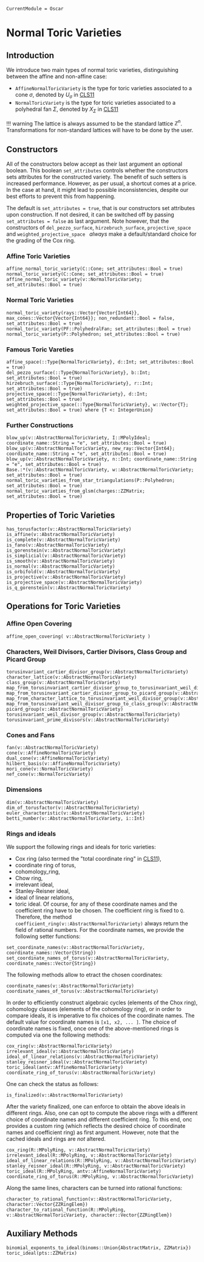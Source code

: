 ```@meta
CurrentModule = Oscar
```

# Normal Toric Varieties

## Introduction

We introduce two main types of normal toric varieties, distinguishing between
the affine and non-affine case:
- `AffineNormalToricVariety` is the type for toric varieties associated to a cone $\sigma$, denoted by $U_{\sigma}$ in [CLS11](@cite)
- `NormalToricVariety` is the type for toric varieties associated to a polyhedral fan $\Sigma$, denoted by $X_{\Sigma}$ in [CLS11](@cite)

!!! warning
    The lattice is always assumed to be the standard lattice $\mathbb{Z}^n$.
    Transformations for non-standard lattices will have to be done by the user.


## Constructors

All of the constructors below accept as their last argument an optional boolean. This boolean `set_attributes` controls whether the constructors
sets attributes for the constructed variety. The benefit of such setters is increased performance. However, as per usual, a shortcut comes at
a price. In the case at hand, it might lead to possible inconsistencies, despite our best efforts to prevent this from happening.

The default is `set_attributes = true`, that is our constructors set attributes upon construction. If not desired, it can be switched off by
passing `set_attributes = false` as last argument. Note however, that the constructors of `del_pezzo_surface`, `hirzebruch_surface`,
`projective_space` and `weighted_projective_space ` *always* make a default/standard choice for the grading of the Cox ring.


### Affine Toric Varieties

```@docs
affine_normal_toric_variety(C::Cone; set_attributes::Bool = true)
normal_toric_variety(C::Cone; set_attributes::Bool = true)
affine_normal_toric_variety(v::NormalToricVariety; set_attributes::Bool = true)
```

### Normal Toric Varieties

```@docs
normal_toric_variety(rays::Vector{Vector{Int64}}, max_cones::Vector{Vector{Int64}}; non_redundant::Bool = false, set_attributes::Bool = true)
normal_toric_variety(PF::PolyhedralFan; set_attributes::Bool = true)
normal_toric_variety(P::Polyhedron; set_attributes::Bool = true)
```

### Famous Toric Vareties

```@docs
affine_space(::Type{NormalToricVariety}, d::Int; set_attributes::Bool = true)
del_pezzo_surface(::Type{NormalToricVariety}, b::Int; set_attributes::Bool = true)
hirzebruch_surface(::Type{NormalToricVariety}, r::Int; set_attributes::Bool = true)
projective_space(::Type{NormalToricVariety}, d::Int; set_attributes::Bool = true)
weighted_projective_space(::Type{NormalToricVariety}, w::Vector{T}; set_attributes::Bool = true) where {T <: IntegerUnion}
```

### Further Constructions

```@docs
blow_up(v::AbstractNormalToricVariety, I::MPolyIdeal; coordinate_name::String = "e", set_attributes::Bool = true)
blow_up(v::AbstractNormalToricVariety, new_ray::Vector{Int64}; coordinate_name::String = "e", set_attributes::Bool = true)
blow_up(v::AbstractNormalToricVariety, n::Int; coordinate_name::String = "e", set_attributes::Bool = true)
Base.:*(v::AbstractNormalToricVariety, w::AbstractNormalToricVariety; set_attributes::Bool = true)
normal_toric_varieties_from_star_triangulations(P::Polyhedron; set_attributes::Bool = true)
normal_toric_varieties_from_glsm(charges::ZZMatrix; set_attributes::Bool = true)
```


## Properties of Toric Varieties

```@docs
has_torusfactor(v::AbstractNormalToricVariety)
is_affine(v::AbstractNormalToricVariety)
is_complete(v::AbstractNormalToricVariety)
is_fano(v::AbstractNormalToricVariety)
is_gorenstein(v::AbstractNormalToricVariety)
is_simplicial(v::AbstractNormalToricVariety)
is_smooth(v::AbstractNormalToricVariety)
is_normal(v::AbstractNormalToricVariety)
is_orbifold(v::AbstractNormalToricVariety)
is_projective(v::AbstractNormalToricVariety)
is_projective_space(v::AbstractNormalToricVariety)
is_q_gorenstein(v::AbstractNormalToricVariety)
```


## Operations for Toric Varieties

### Affine Open Covering

```@docs
affine_open_covering( v::AbstractNormalToricVariety )
```

### Characters, Weil Divisors, Cartier Divisors, Class Group and Picard Group

```@docs
torusinvariant_cartier_divisor_group(v::AbstractNormalToricVariety)
character_lattice(v::AbstractNormalToricVariety)
class_group(v::AbstractNormalToricVariety)
map_from_torusinvariant_cartier_divisor_group_to_torusinvariant_weil_divisor_group(v::AbstractNormalToricVariety)
map_from_torusinvariant_cartier_divisor_group_to_picard_group(v::AbstractNormalToricVariety)
map_from_character_lattice_to_torusinvariant_weil_divisor_group(v::AbstractNormalToricVariety)
map_from_torusinvariant_weil_divisor_group_to_class_group(v::AbstractNormalToricVariety)
picard_group(v::AbstractNormalToricVariety)
torusinvariant_weil_divisor_group(v::AbstractNormalToricVariety)
torusinvariant_prime_divisors(v::AbstractNormalToricVariety)
```

### Cones and Fans

```@docs
fan(v::AbstractNormalToricVariety)
cone(v::AffineNormalToricVariety)
dual_cone(v::AffineNormalToricVariety)
hilbert_basis(v::AffineNormalToricVariety)
mori_cone(v::NormalToricVariety)
nef_cone(v::NormalToricVariety)
```

### Dimensions

```@docs
dim(v::AbstractNormalToricVariety)
dim_of_torusfactor(v::AbstractNormalToricVariety)
euler_characteristic(v::AbstractNormalToricVariety)
betti_number(v::AbstractNormalToricVariety, i::Int)
```

### Rings and ideals

We support the following rings and ideals for toric varieties:
- Cox ring (also termed the "total coordinate ring" in [CLS11](@cite)),
- coordinate ring of torus,
- cohomology_ring,
- Chow ring,
- irrelevant ideal,
- Stanley-Reisner ideal,
- ideal of linear relations,
- toric ideal.
Of course, for any of these coordinate names and the coefficient ring
have to be chosen. The coefficient ring is fixed to `Q`. Therefore, the
method `coefficient_ring(v::AbstractNormalToricVariety)` always return
the field of rational numbers. For the coordinate names, we provide the
following setter functions:
```@docs
set_coordinate_names(v::AbstractNormalToricVariety, coordinate_names::Vector{String})
set_coordinate_names_of_torus(v::AbstractNormalToricVariety, coordinate_names::Vector{String})
```
The following methods allow to etract the chosen coordinates:
```@docs
coordinate_names(v::AbstractNormalToricVariety)
coordinate_names_of_torus(v::AbstractNormalToricVariety)
```
In order to efficiently construct algebraic cycles (elements of the Chox ring),
cohomology classes (elements of the cohomology ring), or in order to compare ideals,
it is imperative to fix choices of the coordinate names. The default value for
coordinate names is `[x1, x2, ... ]`. The choice of coordinate names is fixed,
once one of the above-mentioned rings is computed via one the following methods:
```@docs
cox_ring(v::AbstractNormalToricVariety)
irrelevant_ideal(v::AbstractNormalToricVariety)
ideal_of_linear_relations(v::AbstractNormalToricVariety)
stanley_reisner_ideal(v::AbstractNormalToricVariety)
toric_ideal(antv::AffineNormalToricVariety)
coordinate_ring_of_torus(v::AbstractNormalToricVariety)
```
One can check the status as follows:
```@docs
is_finalized(v::AbstractNormalToricVariety)
```
After the variety finalized, one can enforce to obtain the above ideals in different rings.
Also, one can opt to compute the above rings with a different choice of coordinate names
and different coefficient ring. To this end, onc provides a custom ring (which
reflects the desired choice of coordinate names and coefficient ring) as first argument.
However, note that the cached ideals and rings are *not* altered.
```@docs
cox_ring(R::MPolyRing, v::AbstractNormalToricVariety)
irrelevant_ideal(R::MPolyRing, v::AbstractNormalToricVariety)
ideal_of_linear_relations(R::MPolyRing, v::AbstractNormalToricVariety)
stanley_reisner_ideal(R::MPolyRing, v::AbstractNormalToricVariety)
toric_ideal(R::MPolyRing, antv::AffineNormalToricVariety)
coordinate_ring_of_torus(R::MPolyRing, v::AbstractNormalToricVariety)
```
Along the same lines, characters can be turned into rational functions:
```@docs
character_to_rational_function(v::AbstractNormalToricVariety, character::Vector{ZZRingElem})
character_to_rational_function(R::MPolyRing, v::AbstractNormalToricVariety, character::Vector{ZZRingElem})
```


## Auxiliary Methods

```@docs
binomial_exponents_to_ideal(binoms::Union{AbstractMatrix, ZZMatrix})
toric_ideal(pts::ZZMatrix)
```
